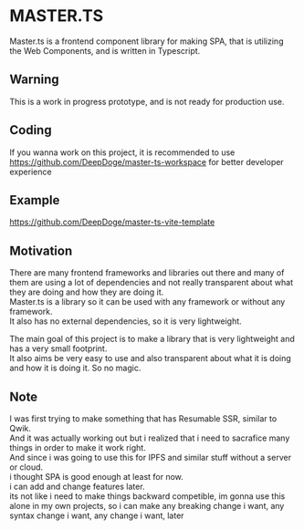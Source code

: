 # MASTER.TS
Master.ts is a frontend component library for making SPA, that is utilizing the Web Components, and is written in Typescript.

## Warning
This is a work in progress prototype, and is not ready for production use.

## Coding
If you wanna work on this project, it is recommended to use https://github.com/DeepDoge/master-ts-workspace for better developer experience


## Example
https://github.com/DeepDoge/master-ts-vite-template

## Motivation
There are many frontend frameworks and libraries out there and many of them are using a lot of dependencies and not really transparent about what they are doing and how they are doing it. <br/>
Master.ts is a library so it can be used with any framework or without any framework. <br/>
It also has no external dependencies, so it is very lightweight. <br/>

The main goal of this project is to make a library that is very lightweight and has a very small footprint. <br/>
It also aims be very easy to use and also transparent about what it is doing and how it is doing it. So no magic. <br/>

## Note
I was first trying to make something that has Resumable SSR, similar to Qwik.<br/>
And it was actually working out but i realized that i need to sacrafice many things in order to make it work right.<br/>
And since i was going to use this for IPFS and similar stuff without a server or cloud.<br/>
i thought SPA is good enough at least for now.<br/>
i can add and change features later.<br/>
its not like i need to make things backward competible, im gonna use this alone in my own projects, so i can make any breaking change i want, any syntax change i want, any change i want, later
